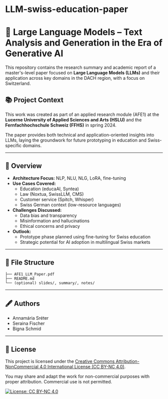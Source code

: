 # LLM-swiss-education-paper
# 📘 Large Language Models – Text Analysis and Generation in the Era of Generative AI

This repository contains the research summary and academic report of a master's-level paper focused on **Large Language Models (LLMs)** and their application across key domains in the DACH region, with a focus on Switzerland.

## 📚 Project Context

This work was created as part of an applied research module (AFE1) at the **Lucerne University of Applied Sciences and Arts (HSLU)** and the **Fernfachhochschule Schweiz (FFHS)** in spring 2024.

The paper provides both technical and application-oriented insights into LLMs, laying the groundwork for future prototyping in education and Swiss-specific domains.

---

## 🧠 Overview

- **Architecture Focus:** NLP, NLU, NLG, LoRA, fine-tuning
- **Use Cases Covered:**  
  - Education (educaAI, Syntea)  
  - Law (Noxtua, SwissLLM, CMS)  
  - Customer service (Spitch, Whisper)  
  - Swiss German context (low-resource languages)
- **Challenges Discussed:**  
  - Data bias and transparency  
  - Misinformation and hallucinations  
  - Ethical concerns and privacy  
- **Outlook:**  
  - Prototype phase planned using fine-tuning for Swiss education  
  - Strategic potential for AI adoption in multilingual Swiss markets

---

## 📄 File Structure

```
├── AFE1_LLM_Paper.pdf
├── README.md
└── (optional) slides/, summary/, notes/
```

---

## 🖋️ Authors

- Annamária Sréter  
- Seraina Fischer  
- Bigna Schmid

---

## 📄 License

This project is licensed under the [Creative Commons Attribution-NonCommercial 4.0 International License (CC BY-NC 4.0)](https://creativecommons.org/licenses/by-nc/4.0/).

You may share and adapt the work for non-commercial purposes with proper attribution. Commercial use is not permitted.

[![License: CC BY-NC 4.0](https://licensebuttons.net/l/by-nc/4.0/88x31.png)](https://creativecommons.org/licenses/by-nc/4.0/)


